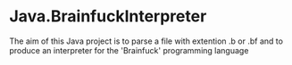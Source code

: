 # Java.BrainfuckInterpreter
The aim of this Java project is to parse a file with extention .b or .bf  and to produce an interpreter for the 'Brainfuck' programming language
